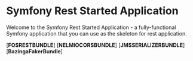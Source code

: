 Symfony Rest Started Application
========================

Welcome to the Symfony Rest Started Application - a fully-functional Symfony
application that you can use as the skeleton for rest application.

[**FOSRESTBUNDLE**]
[**NELMIOCORSBUNDLE**]
[**JMSSERIALIZERBUNDLE**]
[**BazingaFakerBundle**]


 